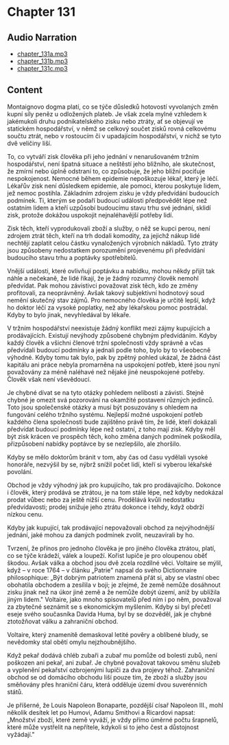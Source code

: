 # Chapter 131

## Audio Narration

- [chapter_131a.mp3](../5-audio-chunks-espeak/chapter_131a.mp3)
- [chapter_131b.mp3](../5-audio-chunks-espeak/chapter_131b.mp3)
- [chapter_131c.mp3](../5-audio-chunks-espeak/chapter_131c.mp3)

## Content

<!-- Source: ESPEAK_AUDIO-chapter_131a-OPTIMIZED.md -->

Montaignovo dogma platí, co se týče důsledků hotovostí vyvolaných změn kupní síly peněz u odložených plateb. Je však zcela mylné vzhledem k jakémukoli druhu podnikatelského zisku nebo ztráty, ať se objevují ve statickém hospodářství, v němž se celkový součet zisků rovná celkovému součtu ztrát, nebo v rostoucím či v upadajícím hospodářství, v nichž se tyto dvě veličiny liší.

To, co vytváří zisk člověka při jeho jednání v nenarušovaném tržním hospodářství, není špatná situace a neštěstí jeho bližního, ale skutečnost, že zmírní nebo úplně odstraní to, co způsobuje, že jeho bližní pociťuje nespokojenost. Nemocné během epidemie nepoškozuje lékař, který je léčí. Lékařův zisk není důsledkem epidemie, ale pomoci, kterou poskytuje lidem, jež nemoc postihla. Základním zdrojem zisku je vždy předvídání budoucích podmínek. Ti, kterým se podaří budoucí události předpovědět lépe než ostatním lidem a kteří uzpůsobí budoucímu stavu trhu své jednání, sklidí zisk, protože dokážou uspokojit nejnaléhavější potřeby lidí.

Zisk těch, kteří vyprodukovali zboží a služby, o něž se kupci perou, není zdrojem ztrát těch, kteří na trh dodali komodity, za jejichž nákup lidé nechtějí zaplatit celou částku vynaložených výrobních nákladů. Tyto ztráty jsou způsobeny nedostatkem porozumění projevenému při předvídání budoucího stavu trhu a poptávky spotřebitelů.

Vnější události, které ovlivňují poptávku a nabídku, mohou někdy přijít tak náhle a nečekaně, že lidé říkají, že je žádný rozumný člověk nemohl předvídat. Pak mohou závistivci považovat zisk těch, kdo ze změny profitovali, za neoprávněný. Avšak takový subjektivní hodnotový soud nemění skutečný stav zájmů. Pro nemocného člověka je určitě lepší, když ho doktor léčí za vysoké poplatky, než aby lékařskou pomoc postrádal. Kdyby to bylo jinak, nevyhledával by lékaře.

V tržním hospodářství neexistuje žádný konflikt mezi zájmy kupujících a prodávajících. Existují nevýhody způsobené chybným předvídáním. Kdyby každý člověk a všichni členové tržní společnosti vždy správně a včas předvídali budoucí podmínky a jednali podle toho, bylo by to všeobecně výhodné. Kdyby tomu tak bylo, pak by zpětný pohled ukázal, že žádná část kapitálu ani práce nebyla promarněna na uspokojení potřeb, které jsou nyní považovány za méně naléhavé než nějaké jiné neuspokojené potřeby. Člověk však není vševědoucí.

Je chybné dívat se na tyto otázky pohledem nelibosti a závisti. Stejně chybné je omezit svá pozorování na okamžité postavení různých jedinců. Toto jsou společenské otázky a musí být posuzovány s ohledem na fungování celého tržního systému. Nejlepší možné uspokojení potřeb každého člena společnosti bude zajištěno právě tím, že lidé, kteří dokázali předvídat budoucí podmínky lépe než ostatní, z toho mají zisk. Kdyby měl být zisk krácen ve prospěch těch, koho změna daných podmínek poškodila, přizpůsobení nabídky poptávce by se nezlepšilo, ale zhoršilo.

Kdyby se mělo doktorům bránit v tom, aby čas od času vydělali vysoké honoráře, nezvýšil by se, nýbrž snížil počet lidí, kteří si vyberou lékařské povolání.

Obchod je vždy výhodný jak pro kupujícího, tak pro prodávajícího. Dokonce i člověk, který prodává se ztrátou, je na tom stále lépe, než kdyby nedokázal prodat vůbec nebo za ještě nižší cenu. Prodělává kvůli nedostatku předvídavosti; prodej snižuje jeho ztrátu dokonce i tehdy, když obdrží nízkou cenu.

Kdyby jak kupující, tak prodávající nepovažovali obchod za nejvýhodnější jednání, jaké mohou za daných podmínek zvolit, neuzavírali by ho.

Tvrzení, že přínos pro jednoho člověka je pro jiného člověka ztrátou, platí, co se týče krádeží, válek a loupeží. Kořist lupiče je pro oloupenou oběť škodou. Avšak válka a obchod jsou dvě zcela rozdílné věci. Voltaire se mýlil, když – v roce 1764 – v článku „Patrie" napsal do svého Dictionnaire philosophique: „Být dobrým patriotem znamená přát si, aby se vlastní obec obohatila obchodem a zesílila v boji; je zřejmé, že země nemůže dosáhnout zisku jinak než na úkor jiné země a že nemůže dobýt území, aniž by ublížila jiným lidem." Voltaire, jako mnoho spisovatelů před ním i po něm, považoval za zbytečné seznámit se s ekonomickým myšlením. Kdyby si byl přečetl eseje svého současníka Davida Huma, byl by se dozvěděl, jak je chybné ztotožňovat válku a zahraniční obchod.

Voltaire, který znamenitě demaskoval letité pověry a oblíbené bludy, se nevědomky stal obětí omylu nejzhoubnějšího.

<!-- Source: ESPEAK_AUDIO-chapter_131b-OPTIMIZED.md -->

Když pekař dodává chléb zubaři a zubař mu pomůže od bolesti zubů, není poškozen ani pekař, ani zubař. Je chybné považovat takovou směnu služeb a vyplenění pekařství ozbrojenými lupiči za dva projevy téhož. Zahraniční obchod se od domácího obchodu liší pouze tím, že zboží a služby jsou směňovány přes hraniční čáru, která odděluje území dvou suverénních států.

<!-- Source: ESPEAK_AUDIO-chapter_131c-OPTIMIZED.md -->

Je příšerné, že Louis Napoleon Bonaparte, pozdější císař Napoleon III., mohl několik desítek let po Humovi, Adamu Smithovi a Ricardovi napsat: „Množství zboží, které země vyváží, je vždy přímo úměrné počtu šrapnelů, které může vystřelit na nepřítele, kdykoli si to jeho čest a důstojnost vyžádají."

